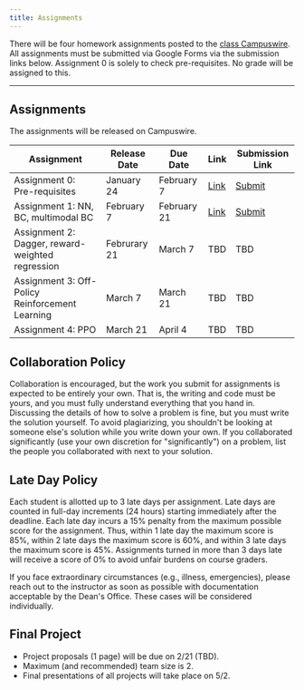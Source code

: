 ```yaml
---
title: Assignments
---
```

There will be four homework assignments posted to the [class Campuswire](https://campuswire.com/p/GA305686D). All assignments must be submitted via Google Forms via the submission links below. Assignment 0 is solely to check pre-requisites. No grade will be assigned to this.

---

## Assignments

The assignments will be released on Campuswire.

| Assignment | Release Date | Due Date | Link | Submission Link
| --- | --- | --- | --- | --- |
| Assignment 0: Pre-requisites | January 24 | February 7 | [Link](https://drive.google.com/drive/folders/1oMUARsBacKRWnEWgWqCDGhuvXcGGJIkF?usp=sharing) | [Submit](https://forms.gle/66KS6H2gT6iWs63x8) |
| Assignment 1: NN, BC, multimodal BC | February 7 | February 21 | [Link](https://drive.google.com/drive/folders/1Nqrg4axWwuaxe-0gF0nuaFUy0RbF6d9G?usp=drive_link) | [Submit](https://docs.google.com/forms/d/e/1FAIpQLSdulkvfpKBjyFIuvmUS4rO0sTYSbbXunNUH5djC-E2FbsI8aA/viewform?usp=sharing) |
| Assignment 2: Dagger, reward-weighted regression | Februrary 21 | March 7 | TBD | TBD |
| Assignment 3: Off-Policy Reinforcement Learning | March 7 | March 21 | TBD |  TBD |
| Assignment 4: PPO | March 21 | April 4 | TBD | TBD |
<!-- [TBD](google.com) -->

<!-- ## Assignment Environment and Installation Instructions
Assignment 0 is posted [here](https://campuswire.com/c/G7204E992/feed/2) which will use Google colab for the coding portion. Future assigment environments will be released soon. -->

## Collaboration Policy
Collaboration is encouraged, but the work you submit for assignments is expected to be entirely your own. That is, the writing and code must be yours, and you must fully understand everything that you hand in. Discussing the details of how to solve a problem is fine, but you must write the solution yourself. To avoid plagiarizing, you shouldn't be looking at someone else's solution while you write down your own. If you collaborated significantly (use your own discretion for "significantly") on a problem, list the people you collaborated with next to your solution.

## Late Day Policy
Each student is allotted up to 3 late days per assignment. Late days are counted in full-day increments (24 hours) starting immediately after the deadline. Each late day incurs a 15% penalty from the maximum possible score for the assignment. Thus, within 1 late day the maximum score is 85%, within 2 late days the maximum score is 60%, and within 3 late days the maximum score is 45%. Assignments turned in more than 3 days late will receive a score of 0% to avoid unfair burdens on course graders.

If you face extraordinary circumstances (e.g., illness, emergencies), please reach out to the instructor as soon as possible with documentation acceptable by the Dean's Office. These cases will be considered individually.


## Final Project
* Project proposals (1 page) will be due on 2/21 (TBD).
* Maximum (and recommended) team size is 2.
* Final presentations of all projects will take place on 5/2.